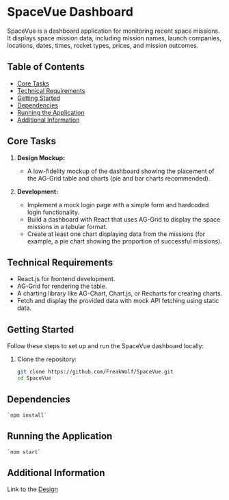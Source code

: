 # SpaceVue Dashboard

SpaceVue is a dashboard application for monitoring recent space missions. It displays space mission data, including mission names, launch companies, locations, dates, times, rocket types, prices, and mission outcomes.

## Table of Contents

- [Core Tasks](#core-tasks)
- [Technical Requirements](#technical-requirements)
- [Getting Started](#getting-started)
- [Dependencies](#dependencies)
- [Running the Application](#running-the-application)
- [Additional Information](#additional-information)

## Core Tasks

1. **Design Mockup:**
    - A low-fidelity mockup of the dashboard showing the placement of the AG-Grid table and charts (pie and bar charts recommended).

2. **Development:**
    - Implement a mock login page with a simple form and hardcoded login functionality.
    - Build a dashboard with React that uses AG-Grid to display the space missions in a tabular format.
    - Create at least one chart displaying data from the missions (for example, a pie chart showing the proportion of successful missions).

## Technical Requirements

- React.js for frontend development.
- AG-Grid for rendering the table.
- A charting library like AG-Chart, Chart.js, or Recharts for creating charts.
- Fetch and display the provided data with mock API fetching using static data.

## Getting Started

Follow these steps to set up and run the SpaceVue dashboard locally:

1. Clone the repository:

   ```bash
   git clone https://github.com/FreakWolf/SpaceVue.git
   cd SpaceVue

## Dependencies

    `npm install`

## Running the Application

    `nom start`

## Additional Information

Link to the [Design](https://www.figma.com/file/DPW1CJZJbMcy3lz5i3Lf45/SpaceVue?type=design&node-id=0%3A1&mode=design&t=2YtLxNQVWn6Iu7m7-1)